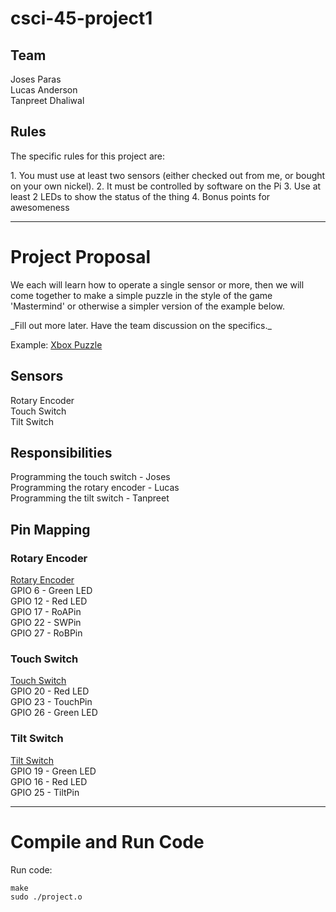 # csci-45-project1 #
## Team ##
Joses Paras <br />
Lucas Anderson <br />
Tanpreet Dhaliwal

## Rules ##
<p>The specific rules for this project are:</p>
1. You must use at least two sensors (either checked out from me, or bought on your own nickel).
2. It must be controlled by software on the Pi
3. Use at least 2 LEDs to show the status of the thing
4. Bonus points for awesomeness

- - - -
# Project Proposal #
<p>We each will learn how to operate a single sensor or more, then we will come together to make a simple puzzle in the style of the game 'Mastermind' or otherwise a simpler version of the example below.</p>
_Fill out more later.  Have the team discussion on the specifics._

Example: [Xbox Puzzle](https://www.youtube.com/watch?v=o_8e6XgAiow)

## Sensors ##
Rotary Encoder <br />
Touch Switch <br />
Tilt Switch

## Responsibilities ##
Programming the touch switch - Joses <br />
Programming the rotary encoder - Lucas <br />
Programming the tilt switch - Tanpreet

## Pin Mapping ##
### Rotary Encoder ###
[Rotary Encoder](https://www.sunfounder.com/learn/sensor-kit-v2-0-for-raspberry-pi-b-plus/lesson-27-rotary-encoder-module-sensor-kit-v2-0-for-b-plus.html) <br />
GPIO 6 - Green LED <br />
GPIO 12 - Red LED <br />
GPIO 17 - RoAPin <br />
GPIO 22 - SWPin <br />
GPIO 27 - RoBPin

### Touch Switch ###
[Touch Switch](https://www.sunfounder.com/learn/sensor-kit-v2-0-for-raspberry-pi-b-plus/lesson-24-touch-switch-sensor-kit-v2-0-for-b-plus.html) <br />
GPIO 20 - Red LED <br />
GPIO 23 - TouchPin <br />
GPIO 26 - Green LED

### Tilt Switch ###
[Tilt Switch](https://www.sunfounder.com/learn/sensor-kit-v2-0-for-raspberry-pi-b-plus/lesson-7-tilt-switch-module-sensor-kit-v2-0-for-b-plus.html) <br />
GPIO 19 - Green LED <br />
GPIO 16 - Red LED <br />
GPIO 25 - TiltPin

- - - -
# Compile and Run Code #
Run code: <br />
```
make
sudo ./project.o
```
